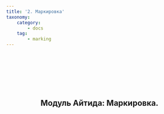 ```yaml
---
title: '2. Маркировка'
taxonomy:
    category:
        - docs
    tag:
        - marking
---
```


<div class="raw-html-embed">
	<h2 style="text-align: center;">&nbsp;</h2>
	<h2 style="text-align: center;">&nbsp;</h2>
	<h2 style="text-align: center;">Модуль Айтида: Маркировка.</h2>
	<p class="text-justify">&nbsp;</p>
</div>
